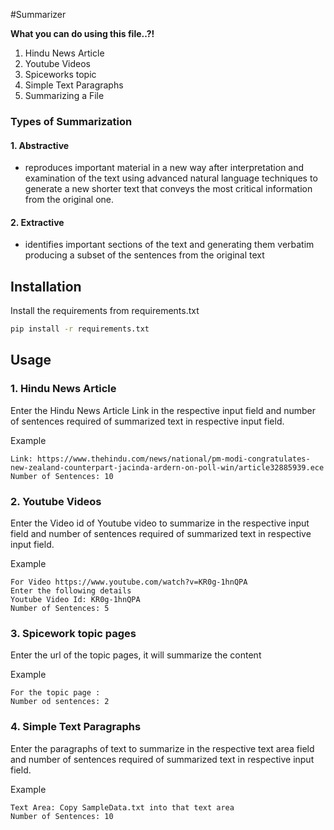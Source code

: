 #Summarizer

**What you can do using this file..?!**

1. Hindu News Article
2. Youtube Videos
3. Spiceworks topic 
4. Simple Text Paragraphs
5. Summarizing a File



### Types of Summarization
#### 1. Abstractive
- reproduces important material in a new way after interpretation and examination of the text using advanced natural language techniques to generate a new shorter text that conveys the most critical information from the original one.


#### 2. Extractive 
- identifies important sections of the text and generating them verbatim producing a subset of the sentences from the original text

## Installation

Install the requirements from requirements.txt
```bash
pip install -r requirements.txt
```



## Usage
### 1. Hindu News Article

Enter the Hindu News Article Link in the respective input field and number of sentences required of summarized text in respective input field.

Example
```
Link: https://www.thehindu.com/news/national/pm-modi-congratulates-new-zealand-counterpart-jacinda-ardern-on-poll-win/article32885939.ece
Number of Sentences: 10
```

### 2. Youtube Videos
Enter the Video id of Youtube video to summarize in the respective input field and number of sentences required of summarized text in respective input field.

Example
```
For Video https://www.youtube.com/watch?v=KR0g-1hnQPA
Enter the following details
Youtube Video Id: KR0g-1hnQPA
Number of Sentences: 5
```

### 3. Spicework topic pages
Enter the url of the topic pages, it will summarize the content

Example
```
For the topic page :
Number od sentences: 2
```


### 4. Simple Text Paragraphs

Enter the paragraphs of text to summarize in the respective text area field and number of sentences required of summarized text in respective input field.

Example
```
Text Area: Copy SampleData.txt into that text area
Number of Sentences: 10
```




